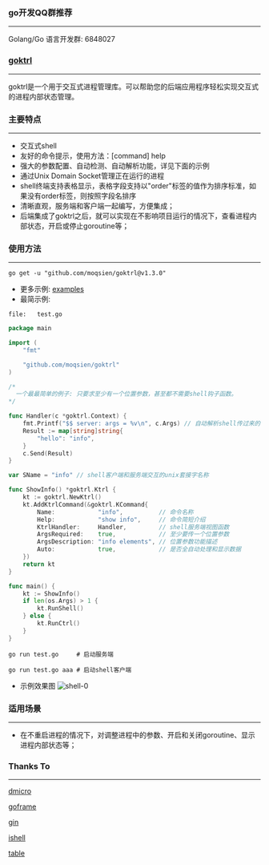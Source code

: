 ### go开发QQ群推荐
------------------
Golang/Go 语言开发群: 6848027

### [goktrl](https://github.com/moqsien/goktrl)

------------------
goktrl是一个用于交互式进程管理库。可以帮助您的后端应用程序轻松实现交互式的进程内部状态管理。

### 主要特点

------------------
- 交互式shell
- 友好的命令提示，使用方法：[command] help
- 强大的参数配置、自动检测、自动解析功能，详见下面的示例
- 通过Unix Domain Socket管理正在运行的进程
- shell终端支持表格显示，表格字段支持以"order"标签的值作为排序标准，如果没有order标签，则按照字段名排序
- 清晰直观，服务端和客户端一起编写，方便集成；
- 后端集成了goktrl之后，就可以实现在不影响项目运行的情况下，查看进程内部状态，开启或停止goroutine等；

### 使用方法

------------------
```shell
go get -u "github.com/moqsien/goktrl@v1.3.0"
```

- 更多示例: [examples](https://github.com/moqsien/goktrl/tree/main/examples/ktrl)
- 最简示例: 

```text
file:   test.go
```

```go
package main

import (
	"fmt"

	"github.com/moqsien/goktrl"
)

/*
  一个最最简单的例子: 只要求至少有一个位置参数，甚至都不需要shell钩子函数。
*/

func Handler(c *goktrl.Context) {
	fmt.Printf("$$ server: args = %v\n", c.Args) // 自动解析shell传过来的位置参数到c.Args
	Result := map[string]string{
		"hello": "info",
	}
	c.Send(Result)
}

var SName = "info" // shell客户端和服务端交互的unix套接字名称

func ShowInfo() *goktrl.Ktrl {
	kt := goktrl.NewKtrl()
	kt.AddKtrlCommand(&goktrl.KCommand{
		Name:            "info",          // 命令名称
		Help:            "show info",     // 命令简短介绍
		KtrlHandler:     Handler,         // shell服务端视图函数
		ArgsRequired:    true,            // 至少要传一个位置参数
		ArgsDescription: "info elements", // 位置参数功能描述
		Auto:            true,            // 是否全自动处理和显示数据
	})
	return kt
}

func main() {
	kt := ShowInfo()
	if len(os.Args) > 1 {
		kt.RunShell()
	} else {
		kt.RunCtrl()
	}
}
```

```shell
go run test.go     # 启动服务端

go run test.go aaa # 启动shell客户端
```

- 示例效果图
![shell-0](https://github.com/moqsien/goktrl/blob/main/docs/1.png)

### 适用场景

------------------
- 在不重启进程的情况下，对调整进程中的参数、开启和关闭goroutine、显示进程内部状态等；

### Thanks To

------------------
[dmicro](https://github.com/osgochina/dmicro)

[goframe](https://github.com/gogf/gf)

[gin](https://github.com/gin-gonic/gin)

[ishell](https://github.com/abiosoft/ishell)

[table](https://github.com/aquasecurity/table)
